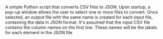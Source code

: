 A simple Python script that converts CSV files to JSON.
Upon startup, a pop-up window allows the user to select one or more files to convert.
Once selected, an output file with the same name is created for each input file, containing the data in JSON format.
It's assumed that the input CSV file contains the column names on the first line. These names will be the labels for each element in the JSON file.

